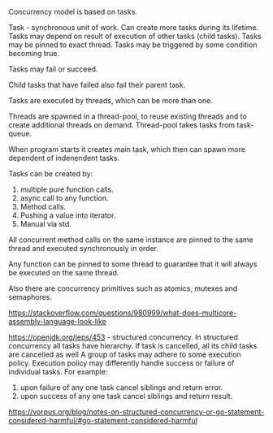 Concurrency model is based on tasks.

Task - synchronous unit of work. Can create more tasks during its lifetime. Tasks may depend on result of execution of other tasks (child tasks). Tasks may be pinned to exact thread. Tasks may be triggered by some condition becoming true.

Tasks may fail or succeed.

Child tasks that have failed also fail their parent task.

Tasks are executed by threads, which can be more than one.

Threads are spawned in a thread-pool, to reuse existing threads and to create additional threads on demand.
Thread-pool takes tasks from task-queue.

When program starts it creates main task, which then can spawn more dependent of indenendent tasks.

Tasks can be created by:
1. multiple pure function calls.
2. async call to any function.
3. Method calls.
4. Pushing a value into iterator.
5. Manual via std.

All concurrent method calls on the same instance are pinned to the same thread and executed synchronously in order.

Any function can be pinned to some thread to guarantee that it will always be executed on the same thread.

Also there are concurrency primitives such as atomics, mutexes and semaphores.

https://stackoverflow.com/questions/980999/what-does-multicore-assembly-language-look-like

https://openjdk.org/jeps/453 - structured concurrency.
In structured concurrency all tasks have hierarchy.
If task is cancelled, all its child tasks are cancelled as well
A group of tasks may adhere to some execution policy.
Execution policy may differently handle success or failure of individual tasks.
For example:
1. upon failure of any one task cancel siblings and return error.
2. upon success of any one task cancel siblings and return result.

https://vorpus.org/blog/notes-on-structured-concurrency-or-go-statement-considered-harmful/#go-statement-considered-harmful